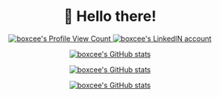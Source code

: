 <div align="center">
  <h1>👋 Hello there!</h1>

  <p>
    <a href="https://github.com/boxcee">
      <img
        src="https://api.ghprofile.me/view?username=boxcee&style=flat-square&label=Profile%20Views&logo=github"
        alt="boxcee's Profile View Count"/>
    </a>
    <a href="https://www.linkedin.com/in/mosvh" target="_blank">
      <img
        src="https://img.shields.io/badge/linkedin-connect-blue?logo=linkedin&style=flat-square"
        alt="boxcee's LinkedIN account"/>
    </a>
  </p>

  <p>
    <a href="https://github.com/boxcee">
      <img
        src="https://github-readme-stats.vercel.app/api?username=boxcee&show_icons=true&count_private=true&theme=react&hide_border=true"
        alt="boxcee's GitHub stats"/>
    </a>
  </p>
  
  <p>
    <a href="https://github.com/boxcee">
      <img
        src="https://github-readme-stats.vercel.app/api/top-langs/?username=boxcee&theme=react&layout=compact"
        alt="boxcee's GitHub stats"/>
    </a>
  </p>
  
  <p>
    <a href="https://github.com/boxcee">
      <img
        src="https://github-readme-stats.vercel.app/api/wakatime?username=boxcee"
        alt="boxcee's GitHub stats"/>
    </a>
  </p>  

</div>

